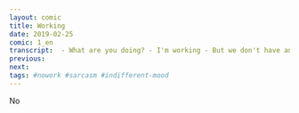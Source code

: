 ```yaml
---
layout: comic
title: Working
date: 2019-02-25
comic: 1_en
transcript:  - What are you doing? - I'm working - But we don't have anything assigned in our current project - I never said I was working in work related stuff - You are really weird - Thanks pal
previous:
next:
tags: #nowork #sarcasm #indifferent-mood
---
```


No